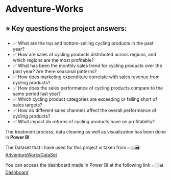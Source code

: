 # Adventure-Works


 ## ⭐ Key questions the project answers:

* ✅ What are the top and bottom-selling cycling products in the past year?
* ✅ How are sales of cycling products distributed across regions, and which regions are the most profitable?
* ✅ What has been the monthly sales trend for cycling products over the past year? Are there seasonal patterns?
* ✅ How does marketing expenditure correlate with sales revenue from cycling products?
* ✅ How does the sales performance of cycling products compare to the same period last year?
* ✅ Which cycling product categories are exceeding or falling short of sales targets?
* ✅ How do different sales channels affect the overall performance of cycling products?
* ✅ What impact do returns of cycling products have on profitability?


The treatment process, data cleaning as well as visualization has been done in **Power BI**

The Dataset that I have used for this project is taken from 👉🏼🗃️ [AdventureWorksDataSet](https://learn.microsoft.com/en-us/sql/samples/adventureworks-install-configure?view=sql-server-ver16&tabs=ssms)



You can access the dashboard made in Power BI at the following link 👉🏼📊 [Dashboard](https://app.powerbi.com/view?r=eyJrIjoiNDQ4MTFmY2UtOTM3YS00ZjdhLWExZDgtZDUxMzI5OTdjNGZkIiwidCI6IjA1ZWE3NGEzLTkyYzUtNGMzMS05NzhhLTkyNWMzYzc5OWNkMCIsImMiOjh9)


